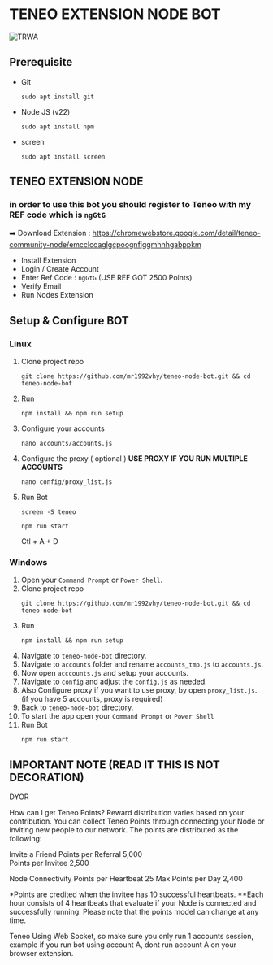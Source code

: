 # TENEO EXTENSION NODE BOT
![TRWA](assets/img1.jpg)


## Prerequisite
- Git
  ```
  sudo apt install git
  ```
  
- Node JS (v22)
  ```
  sudo apt install npm
  ```
  
- screen
  ```
  sudo apt install screen
  ```

## TENEO EXTENSION NODE 

### in order to use this bot you should register to Teneo with my REF code which is ```ngGtG```


➡️ Download Extension : https://chromewebstore.google.com/detail/teneo-community-node/emcclcoaglgcpoognfiggmhnhgabppkm
- Install Extension
- Login / Create Account
- Enter Ref Code : ```ngGtG```  (USE REF GOT 2500 Points)
- Verify Email
- Run Nodes Extension


## Setup & Configure BOT

### Linux
1. Clone project repo
   ```
   git clone https://github.com/mr1992vhy/teneo-node-bot.git && cd teneo-node-bot
   ```
2. Run
   ```
   npm install && npm run setup
   ```
3. Configure your accounts
   ```
   nano accounts/accounts.js
   ```

4. Configure the proxy ( optional )  **USE PROXY IF YOU RUN MULTIPLE ACCOUNTS**
   ```
   nano config/proxy_list.js
   ```
5. Run Bot

   ```
   screen -S teneo
   ```
   
   ```
   npm run start
   ```

   Ctl + A + D
   
### Windows
1. Open your `Command Prompt` or `Power Shell`.
2. Clone project repo
   ```
   git clone https://github.com/mr1992vhy/teneo-node-bot.git && cd teneo-node-bot
   ```
3. Run 
   ```
   npm install && npm run setup
   ```
5. Navigate to `teneo-node-bot` directory. 
6. Navigate to `accounts` folder and rename `accounts_tmp.js` to `accounts.js`.
7. Now open `acccounts.js` and setup your accounts.
8. Navigate to `config` and adjust the `config.js` as needed.
9. Also Configure proxy if you want to use proxy, by open `proxy_list.js`. (if you have 5 accounts, proxy is required)
10. Back to `teneo-node-bot` directory.
11. To start the app open your `Command Prompt` or `Power Shell`
12. Run Bot
    ```
    npm run start
    ```


## IMPORTANT NOTE (READ IT THIS IS NOT DECORATION)

DYOR

How can I get Teneo Points?
Reward distribution varies based on your contribution. You can collect Teneo Points through connecting your Node or inviting new people to our network. The points are distributed as the following:

Invite a Friend
Points per Referral	
5,000	
Points per Invitee
2,500

Node Connectivity
Points per Heartbeat
25
Max Points per Day
2,400

*Points are credited when the invitee has 10 successful heartbeats.
**Each hour consists of 4 heartbeats that evaluate if your Node is connected and successfully running. Please note that the points model can change at any time.

Teneo Using Web Socket, so make sure you only run 1 accounts session, example if you run bot using account A, dont run account A on your browser extension.
